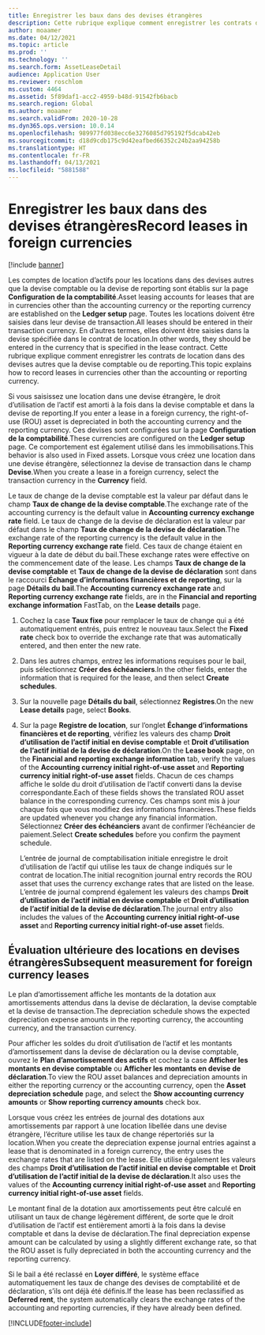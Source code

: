 ```yaml
---
title: Enregistrer les baux dans des devises étrangères
description: Cette rubrique explique comment enregistrer les contrats de location dans des devises autres que la devise comptable ou de reporting.
author: moaamer
ms.date: 04/12/2021
ms.topic: article
ms.prod: ''
ms.technology: ''
ms.search.form: AssetLeaseDetail
audience: Application User
ms.reviewer: roschlom
ms.custom: 4464
ms.assetid: 5f89daf1-acc2-4959-b48d-91542fb6bacb
ms.search.region: Global
ms.author: moaamer
ms.search.validFrom: 2020-10-28
ms.dyn365.ops.version: 10.0.14
ms.openlocfilehash: 989977fd038ecc6e3276085d795192f5dcab42eb
ms.sourcegitcommit: d18d9cdb175c9d42eafbed66352c24b2aa94258b
ms.translationtype: HT
ms.contentlocale: fr-FR
ms.lasthandoff: 04/13/2021
ms.locfileid: "5881588"
---
```

# <a name="record-leases-in-foreign-currencies"></a><span data-ttu-id="f5ff2-103">Enregistrer les baux dans des devises étrangères</span><span class="sxs-lookup"><span data-stu-id="f5ff2-103">Record leases in foreign currencies</span></span>

[!include [banner](../includes/banner.md)]

<span data-ttu-id="f5ff2-104">Les comptes de location d’actifs pour les locations dans des devises autres que la devise comptable ou la devise de reporting sont établis sur la page **Configuration de la comptabilité**.</span><span class="sxs-lookup"><span data-stu-id="f5ff2-104">Asset leasing accounts for leases that are in currencies other than the accounting currency or the reporting currency are established on the **Ledger setup** page.</span></span> <span data-ttu-id="f5ff2-105">Toutes les locations doivent être saisies dans leur devise de transaction.</span><span class="sxs-lookup"><span data-stu-id="f5ff2-105">All leases should be entered in their transaction currency.</span></span> <span data-ttu-id="f5ff2-106">En d’autres termes, elles doivent être saisies dans la devise spécifiée dans le contrat de location.</span><span class="sxs-lookup"><span data-stu-id="f5ff2-106">In other words, they should be entered in the currency that is specified in the lease contract.</span></span> <span data-ttu-id="f5ff2-107">Cette rubrique explique comment enregistrer les contrats de location dans des devises autres que la devise comptable ou de reporting.</span><span class="sxs-lookup"><span data-stu-id="f5ff2-107">This topic explains how to record leases in currencies other than the accounting or reporting currency.</span></span>

<span data-ttu-id="f5ff2-108">Si vous saisissez une location dans une devise étrangère, le droit d’utilisation de l’actif est amorti à la fois dans la devise comptable et dans la devise de reporting.</span><span class="sxs-lookup"><span data-stu-id="f5ff2-108">If you enter a lease in a foreign currency, the right-of-use (ROU) asset is depreciated in both the accounting currency and the reporting currency.</span></span> <span data-ttu-id="f5ff2-109">Ces devises sont configurées sur la page **Configuration de la comptabilité**.</span><span class="sxs-lookup"><span data-stu-id="f5ff2-109">These currencies are configured on the **Ledger setup** page.</span></span> <span data-ttu-id="f5ff2-110">Ce comportement est également utilisé dans les immobilisations.</span><span class="sxs-lookup"><span data-stu-id="f5ff2-110">This behavior is also used in Fixed assets.</span></span> <span data-ttu-id="f5ff2-111">Lorsque vous créez une location dans une devise étrangère, sélectionnez la devise de transaction dans le champ **Devise**.</span><span class="sxs-lookup"><span data-stu-id="f5ff2-111">When you create a lease in a foreign currency, select the transaction currency in the **Currency** field.</span></span>

<span data-ttu-id="f5ff2-112">Le taux de change de la devise comptable est la valeur par défaut dans le champ **Taux de change de la devise comptable**.</span><span class="sxs-lookup"><span data-stu-id="f5ff2-112">The exchange rate of the accounting currency is the default value in **Accounting currency exchange rate** field.</span></span> <span data-ttu-id="f5ff2-113">Le taux de change de la devise de déclaration est la valeur par défaut dans le champ **Taux de change de la devise de déclaration**.</span><span class="sxs-lookup"><span data-stu-id="f5ff2-113">The exchange rate of the reporting currency is the default value in the **Reporting currency exchange rate** field.</span></span> <span data-ttu-id="f5ff2-114">Ces taux de change étaient en vigueur à la date de début du bail.</span><span class="sxs-lookup"><span data-stu-id="f5ff2-114">These exchange rates were effective on the commencement date of the lease.</span></span> <span data-ttu-id="f5ff2-115">Les champs **Taux de change de la devise comptable** et **Taux de change de la devise de déclaration** sont dans le raccourci **Échange d’informations financières et de reporting**, sur la page **Détails du bail**.</span><span class="sxs-lookup"><span data-stu-id="f5ff2-115">The **Accounting currency exchange rate** and **Reporting currency exchange rate** fields, are in the **Financial and reporting exchange information** FastTab, on the **Lease details** page.</span></span>

1. <span data-ttu-id="f5ff2-116">Cochez la case **Taux fixe** pour remplacer le taux de change qui a été automatiquement entrés, puis entrez le nouveau taux.</span><span class="sxs-lookup"><span data-stu-id="f5ff2-116">Select the **Fixed rate** check box to override the exchange rate that was automatically entered, and then enter the new rate.</span></span>
2. <span data-ttu-id="f5ff2-117">Dans les autres champs, entrez les informations requises pour le bail, puis sélectionnez **Créer des échéanciers**.</span><span class="sxs-lookup"><span data-stu-id="f5ff2-117">In the other fields, enter the information that is required for the lease, and then select **Create schedules**.</span></span>
3. <span data-ttu-id="f5ff2-118">Sur la nouvelle page **Détails du bail**, sélectionnez **Registres**.</span><span class="sxs-lookup"><span data-stu-id="f5ff2-118">On the new **Lease details** page, select **Books**.</span></span>
4. <span data-ttu-id="f5ff2-119">Sur la page **Registre de location**, sur l’onglet **Échange d’informations financières et de reporting**, vérifiez les valeurs des champ **Droit d’utilisation de l’actif initial en devise comptable** et **Droit d’utilisation de l’actif initial de la devise de déclaration**.</span><span class="sxs-lookup"><span data-stu-id="f5ff2-119">On the **Lease book** page, on the **Financial and reporting exchange information** tab, verify the values of the **Accounting currency initial right-of-use asset** and **Reporting currency initial right-of-use asset** fields.</span></span> <span data-ttu-id="f5ff2-120">Chacun de ces champs affiche le solde du droit d’utilisation de l’actif converti dans la devise correspondante.</span><span class="sxs-lookup"><span data-stu-id="f5ff2-120">Each of these fields shows the translated ROU asset balance in the corresponding currency.</span></span> <span data-ttu-id="f5ff2-121">Ces champs sont mis à jour chaque fois que vous modifiez des informations financières.</span><span class="sxs-lookup"><span data-stu-id="f5ff2-121">These fields are updated whenever you change any financial information.</span></span> <span data-ttu-id="f5ff2-122">Sélectionnez **Créer des échéanciers** avant de confirmer l’échéancier de paiement.</span><span class="sxs-lookup"><span data-stu-id="f5ff2-122">Select **Create schedules** before you confirm the payment schedule.</span></span>

    <span data-ttu-id="f5ff2-123">L’entrée de journal de comptabilisation initiale enregistre le droit d’utilisation de l’actif qui utilise les taux de change indiqués sur le contrat de location.</span><span class="sxs-lookup"><span data-stu-id="f5ff2-123">The initial recognition journal entry records the ROU asset that uses the currency exchange rates that are listed on the lease.</span></span> <span data-ttu-id="f5ff2-124">L’entrée de journal comprend également les valeurs des champs **Droit d’utilisation de l’actif initial en devise comptable** et **Droit d’utilisation de l’actif initial de la devise de déclaration**.</span><span class="sxs-lookup"><span data-stu-id="f5ff2-124">The journal entry also includes the values of the **Accounting currency initial right-of-use asset** and **Reporting currency initial right-of-use asset** fields.</span></span>

## <a name="subsequent-measurement-for-foreign-currency-leases"></a><span data-ttu-id="f5ff2-125">Évaluation ultérieure des locations en devises étrangères</span><span class="sxs-lookup"><span data-stu-id="f5ff2-125">Subsequent measurement for foreign currency leases</span></span>

<span data-ttu-id="f5ff2-126">Le plan d’amortissement affiche les montants de la dotation aux amortissements attendus dans la devise de déclaration, la devise comptable et la devise de transaction.</span><span class="sxs-lookup"><span data-stu-id="f5ff2-126">The depreciation schedule shows the expected depreciation expense amounts in the reporting currency, the accounting currency, and the transaction currency.</span></span>

<span data-ttu-id="f5ff2-127">Pour afficher les soldes du droit d’utilisation de l’actif et les montants d’amortissement dans la devise de déclaration ou la devise comptable, ouvrez le **Plan d’amortissement des actifs** et cochez la case **Afficher les montants en devise comptable** ou **Afficher les montants en devise de déclaration**.</span><span class="sxs-lookup"><span data-stu-id="f5ff2-127">To view the ROU asset balances and depreciation amounts in either the reporting currency or the accounting currency, open the **Asset depreciation schedule** page, and select the **Show accounting currency amounts** or **Show reporting currency amounts** check box.</span></span>

<span data-ttu-id="f5ff2-128">Lorsque vous créez les entrées de journal des dotations aux amortissements par rapport à une location libellée dans une devise étrangère, l’écriture utilise les taux de change répertoriés sur la location.</span><span class="sxs-lookup"><span data-stu-id="f5ff2-128">When you create the depreciation expense journal entries against a lease that is denominated in a foreign currency, the entry uses the exchange rates that are listed on the lease.</span></span> <span data-ttu-id="f5ff2-129">Elle utilise également les valeurs des champs **Droit d’utilisation de l’actif initial en devise comptable** et **Droit d’utilisation de l’actif initial de la devise de déclaration**.</span><span class="sxs-lookup"><span data-stu-id="f5ff2-129">It also uses the values of the **Accounting currency initial right-of-use asset** and **Reporting currency initial right-of-use asset** fields.</span></span>

<span data-ttu-id="f5ff2-130">Le montant final de la dotation aux amortissements peut être calculé en utilisant un taux de change légèrement différent, de sorte que le droit d’utilisation de l’actif est entièrement amorti à la fois dans la devise comptable et dans la devise de déclaration.</span><span class="sxs-lookup"><span data-stu-id="f5ff2-130">The final depreciation expense amount can be calculated by using a slightly different exchange rate, so that the ROU asset is fully depreciated in both the accounting currency and the reporting currency.</span></span>

<span data-ttu-id="f5ff2-131">Si le bail a été reclassé en **Loyer différé**, le système efface automatiquement les taux de change des devises de comptabilité et de déclaration, s’ils ont déjà été définis.</span><span class="sxs-lookup"><span data-stu-id="f5ff2-131">If the lease has been reclassified as **Deferred rent**, the system automatically clears the exchange rates of the accounting and reporting currencies, if they have already been defined.</span></span>


[!INCLUDE[footer-include](../../includes/footer-banner.md)]
